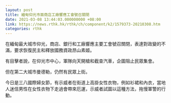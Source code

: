 ```yaml
---
layout: post
title: 緬甸仰光市面商店工廠響應工會號召關閉
date: 2021-03-08 13:44:03.000000000 +08:00
link: https://news.rthk.hk/rthk/ch/component/k2/1579373-20210308.htm
categories: rthk
---
```


在緬甸最大城市仰光，商店、銀行和工廠響應主要工會號召關閉，表達對政變的不滿，要求恢復民主和釋放國務資政昂山素姬。

有目擊者說，在仰光市中心，軍隊向天開槍和截查汽車，企圖阻止民眾集會。

但在第二大城市曼德勒，仍然有民眾上街。

今日是三八國際婦女節，有示威者在街道上高掛女性衣物，例如衫裙和內衣，當地人迷信男性在女性衣物下走過會帶來厄運，示威者試圖以這種方法，拖慢軍警的行動。
